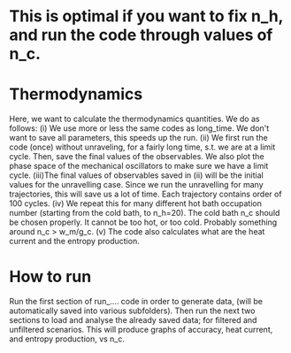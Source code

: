 # This is optimal if you want to fix n_h, and run the code through values of n_c.

# Thermodynamics
Here, we want to calculate the thermodynamics quantities. We do as follows:
(i) We use more or less the same codes as long_time. We don't want to save all parameters, this speeds up the run.
(ii) We first run the code (once) without unraveling, for a fairly long time, s.t. we are at a limit cycle. Then, save the final values of the observables. We also plot the phase space of the mechanical oscillators to make sure we have a limit cycle.
(iii)The final values of observables saved in (ii) will be the initial values for the unravelling case. Since we run the unravelling for many trajectories, this will save us a lot of time. Each trajectory contains order of 100 cycles.
(iv) We repeat this for many different hot bath occupation number (starting from the cold bath, to n_h=20). The cold bath n_c should be chosen properly. It cannot be too hot, or too cold. Probably something around n_c > w_m/g_c. 
(v) The code also calculates what are the heat current and the entropy production.

# How to run
Run the first section of run_.... code in order to generate data, (will be automatically saved into various subfolders).
Then run the next two sections to load and analyse the already saved data; for filtered and unfiltered scenarios. This will produce graphs of accuracy, heat current, and entropy production, vs n_c. 

